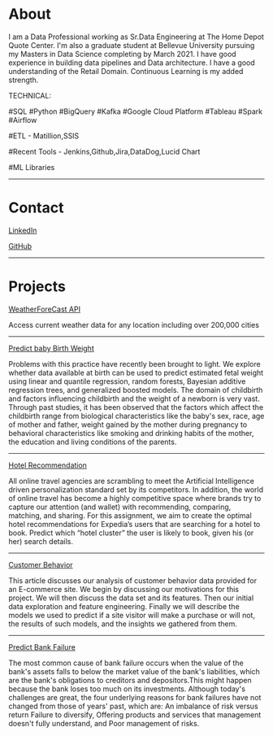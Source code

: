 


# About

I am a Data Professional working as Sr.Data Engineering at The Home Depot Quote Center. I'm also a graduate student at Bellevue University pursuing my Masters in Data Science completing by March 2021. I have good experience in building data pipelines and Data architecture. I have a good understanding of the Retail Domain. Continuous Learning is my added strength.

TECHNICAL:


#SQL #Python #BigQuery #Kafka #Google Cloud Platform #Tableau #Spark #Airflow


#ETL - Matillion,SSIS


#Recent Tools - Jenkins,Github,Jira,DataDog,Lucid Chart


#ML Libraries 

----------------------------------------------------------------------------------------

# Contact

[LinkedIn](https://www.linkedin.com/pub/senthilraj-srirangan/15/102/482)


[GitHub](https://github.com/senthildsc)

----------------------------------------------------------------------------------------

# Projects

[WeatherForeCast API](https://github.com/senthildsc/Weather-Forecast-from-OpenWeather)

Access current weather data for any location including over 200,000 cities

----------------------------------------------------------------------------------------

[Predict baby Birth Weight](https://github.com/senthildsc/PredictBaby-Birth-Weight.git)

Problems with this practice have recently been brought to light. We 
explore whether data available at birth can be used to predict 
estimated fetal weight using linear and quantile regression, random 
forests, Bayesian additive regression trees, and generalized boosted
models.
The domain of childbirth and factors influencing childbirth and the
weight of a newborn is very vast. Through past studies, it has been 
observed that the factors which affect the childbirth range from 
biological characteristics like the baby's sex, race, age of mother 
and father, weight gained by the mother during pregnancy to 
behavioral characteristics like smoking and drinking habits of the 
mother, the education and living conditions of the parents.


----------------------------------------------------------------------------------------

[Hotel Recommendation](https://github.com/senthildsc/Hotel-Recommendation.git)

All online travel agencies are scrambling to meet the Artificial Intelligence driven personalization standard set by its competitors.
In addition, the world of online travel has become a highly competitive space where brands try to capture our attention (and wallet) with recommending,
comparing, matching, and sharing. For this assignment, we aim to create the optimal hotel recommendations for Expedia’s users that are searching for a hotel to book.
Predict which “hotel cluster” the user is likely to book, given his (or her) search details.

------------------------------------------------------------------------------------------

[Customer Behavior](https://github.com/senthildsc/Customer-Behavior.git)

This article discusses our analysis of customer behavior data provided for an E-commerce site. 
We begin by discussing our motivations for this project. We will then discuss the data set and its features. Then our initial data exploration and feature engineering.
Finally we will describe the models we used to predict if a site visitor will make a purchase or will not, the results of such models, and the insights we gathered from them.

------------------------------------------------------------------------------------------

[Predict Bank Failure](https://github.com/senthildsc/predict-bank-failure.git)

The most common cause of bank failure occurs when the value of the bank's assets falls to below the market value of the bank's liabilities, which are the bank's obligations to creditors and depositors.This might happen because the bank loses too much on its investments. Although today's challenges are great, the four underlying reasons for bank failures have not changed from those of years' past, which are: An imbalance of risk versus return Failure to diversify, Offering products and services that management doesn't fully understand, and Poor management of risks.





